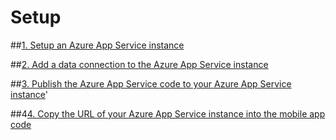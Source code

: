 # Setup

##[1. Setup an Azure App Service instance](https://github.com/Microsoft/VS2017-RTM-Xamarin-Cycle-9-Forms-Azure-Sample/wiki/1.-Create-an-Azure-App-Service-instance)


##[2. Add a data connection to the Azure App Service instance](https://github.com/Microsoft/VS2017-RTM-Xamarin-Cycle-9-Forms-Azure-Sample/wiki/2.-Add-a-data-connection-to-the-Azure-App-Service-instance)


##[3. Publish the Azure App Service code to your Azure App Service instance](https://github.com/Microsoft/VS2017-RTM-Xamarin-Cycle-9-Forms-Azure-Sample/wiki/3.-Copy-the-URL-of-your-Azure-App-Service-instance-into-the-mobile-app-code)'

##4[4. Copy the URL of your Azure App Service instance into the mobile app code](https://github.com/Microsoft/VS2017-RTM-Xamarin-Cycle-9-Forms-Azure-Sample/wiki/4.-Publish-the-Azure-App-Service-code-to-your-Azure-App-Service-instance)
